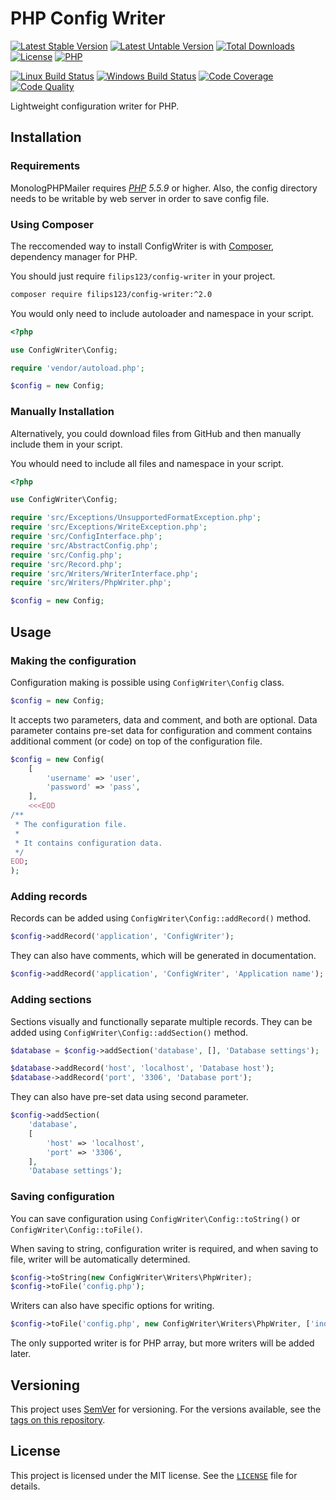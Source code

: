 PHP Config Writer
=================

[![Latest Stable Version][icon-stable-version]][link-packagist]
[![Latest Untable Version][icon-unstable-version]][link-packagist]
[![Total Downloads][icon-downloads]][link-packagist]
[![License][icon-license]][link-license]
[![PHP][icon-php]][link-php]

[![Linux Build Status][icon-travis]][link-travis]
[![Windows Build Status][icon-appveyor]][link-appveyor]
[![Code Coverage][icon-coverage]][link-coverage]
[![Code Quality][icon-quality]][link-quality]

Lightweight configuration writer for PHP.

## Installation

### Requirements

MonologPHPMailer requires *[PHP][link-php] 5.5.9* or higher.
Also, the config directory needs to be writable by web server in order to save config file.

### Using Composer

The reccomended way to install ConfigWriter is with [Composer][link-composer], dependency manager for PHP.

You should just require `filips123/config-writer` in your project.

```bash
composer require filips123/config-writer:^2.0
```

You would only need to include autoloader and namespace in your script.

```php
<?php

use ConfigWriter\Config;

require 'vendor/autoload.php';

$config = new Config;
```

### Manually Installation

Alternatively, you could download files from GitHub and then manually include them in your script.

You whould need to include all files and namespace in your script.

```php
<?php

use ConfigWriter\Config;

require 'src/Exceptions/UnsupportedFormatException.php';
require 'src/Exceptions/WriteException.php';
require 'src/ConfigInterface.php';
require 'src/AbstractConfig.php';
require 'src/Config.php';
require 'src/Record.php';
require 'src/Writers/WriterInterface.php';
require 'src/Writers/PhpWriter.php';

$config = new Config;
```

## Usage

### Making the configuration

Configuration making is possible using `ConfigWriter\Config` class.

```php
$config = new Config;
```

It accepts two parameters, data and comment, and both are optional.
Data parameter contains pre-set data for configuration and comment contains additional comment (or code) on top of the configuration file.

```php
$config = new Config(
    [
        'username' => 'user',
        'password' => 'pass',
    ],
    <<<EOD
/**
 * The configuration file.
 *
 * It contains configuration data.
 */
EOD;
);
```

### Adding records

Records can be added using `ConfigWriter\Config::addRecord()` method.

```php
$config->addRecord('application', 'ConfigWriter');
```

They can also have comments, which will be generated in documentation.

```php
$config->addRecord('application', 'ConfigWriter', 'Application name');
```

### Adding sections

Sections visually and functionally separate multiple records. They can be added using `ConfigWriter\Config::addSection()` method.

```php
$database = $config->addSection('database', [], 'Database settings');

$database->addRecord('host', 'localhost', 'Database host');
$database->addRecord('port', '3306', 'Database port');
```

They can also have pre-set data using second parameter.

```php
$config->addSection(
    'database',
    [
        'host' => 'localhost',
        'port' => '3306',
    ],
    'Database settings');
```

### Saving configuration

You can save configuration using `ConfigWriter\Config::toString()`  or `ConfigWriter\Config::toFile()`.

When saving to string, configuration writer is required, and when saving to file, writer will be automatically determined.

```php
$config->toString(new ConfigWriter\Writers\PhpWriter);
$config->toFile('config.php');
```

Writers can also have specific options for writing.

```php
$config->toFile('config.php', new ConfigWriter\Writers\PhpWriter, ['indentation' => '	']);
```

The only supported writer is for PHP array, but more writers will be added later.

## Versioning
This project uses [SemVer][link-semver] for versioning. For the versions available, see the [tags on this repository][link-tags].

## License
This project is licensed under the MIT license. See the [`LICENSE`][link-license-file] file for details.

[icon-stable-version]: https://img.shields.io/packagist/v/filips123/config-writer.svg?style=flat-square&label=Latest+Stable+Version
[icon-unstable-version]: https://img.shields.io/packagist/vpre/filips123/config-writer.svg?style=flat-square&label=Latest+Unstable+Version
[icon-downloads]: https://img.shields.io/packagist/dt/filips123/config-writer.svg?style=flat-square&label=Downloads
[icon-license]: https://img.shields.io/packagist/l/filips123/config-writer.svg?style=flat-square&label=License
[icon-php]: https://img.shields.io/packagist/php-v/filips123/config-writer.svg?style=flat-square&label=PHP
[icon-travis]: https://img.shields.io/travis/com/filips123/ConfigWriter.svg?style=flat-square&label=Linux+Build+Status
[icon-appveyor]: https://img.shields.io/appveyor/ci/filips123/ConfigWriter.svg?style=flat-square&label=Windows+Build+Status
[icon-coverage]: https://img.shields.io/scrutinizer/coverage/g/filips123/ConfigWriter.svg?style=flat-square&label=Code+Coverage
[icon-quality]: https://img.shields.io/scrutinizer/g/filips123/ConfigWriter.svg?style=flat-square&label=Code+Quality

[link-packagist]: https://packagist.org/packages/filips123/config-writer/
[link-license]: https://choosealicense.com/licenses/mit/
[link-php]: https://php.net/
[link-composer]: https://getcomposer.org/
[link-travis]: https://travis-ci.com/filips123/ConfigWriter/
[link-appveyor]: https://ci.appveyor.com/project/filips123/configwriter/
[link-coverage]: https://scrutinizer-ci.com/g/filips123/ConfigWriter/code-structure/
[link-quality]: https://scrutinizer-ci.com/g/filips123/ConfigWriter/
[link-semver]: https://semver.org/
[link-tags]: https://github.com/filips123/ConfigWriter/tags/
[link-license-file]: https://github.com/filips123/ConfigWriter/blob/master/LICENSE

